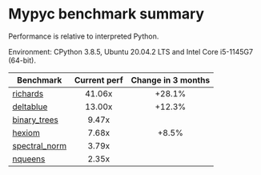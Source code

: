 # Mypyc benchmark summary

Performance is relative to interpreted Python.

Environment: CPython 3.8.5, Ubuntu 20.04.2 LTS and Intel Core i5-1145G7 (64-bit).

| Benchmark | Current perf | Change in 3 months |
| --- | :---: | :---: |
| [richards](benchmarks/richards.md) | 41.06x | +28.1% |
| [deltablue](benchmarks/deltablue.md) | 13.00x | +12.3% |
| [binary_trees](benchmarks/binary_trees.md) | 9.47x |  |
| [hexiom](benchmarks/hexiom.md) | 7.68x | +8.5% |
| [spectral_norm](benchmarks/spectral_norm.md) | 3.79x |  |
| [nqueens](benchmarks/nqueens.md) | 2.35x |  |
